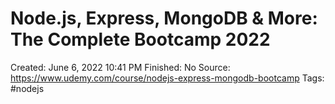 # Node.js, Express, MongoDB & More: The Complete Bootcamp 2022

Created: June 6, 2022 10:41 PM
Finished: No
Source: https://www.udemy.com/course/nodejs-express-mongodb-bootcamp
Tags: #nodejs